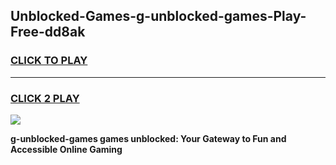 
## Unblocked-Games-g-unblocked-games-Play-Free-dd8ak
<h3>
<a href="https://premium76.site?title=g-unblocked-games&ref=15A">CLICK TO PLAY</a></h3>
<hr>

<h3>
<a href="https://premium76.site?title=g-unblocked-games&ref=15A">CLICK 2 PLAY</a>
  
</h3>

<a href="https://premium76.site?title=g-unblocked-games&ref=15A"><img src="https://clearcache.store/games.png"></a>


**g-unblocked-games games unblocked: Your Gateway to Fun and Accessible Online Gaming**
